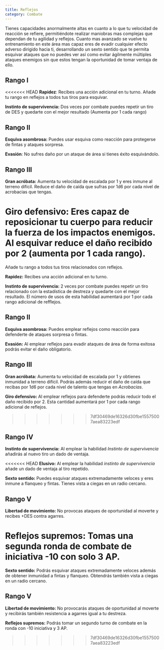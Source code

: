 ```yaml
---
title: Reflejos
category: Combate
---
```


Tienes capacidades anormalmente altas en cuanto a lo que tu velocidad de reacción se refiere, permitiéndote realizar maniobras mas complejas que dependan de tu agilidad y reflejos. Cuanto mas avanzado se vuelve tu entrenamiento en este área mas capaz eres de evadir cualquier efecto adverso dirigido hacia ti, desarrollando un sexto sentido que te permita esquivar ataques que no puedes ver así como evitar ágilmente múltiples ataques enemigos sin que estos tengan la oportunidad de tomar ventaja de ello. 

## Rango I

<<<<<<< HEAD
**Rapidez**: Recibes una acción adicional en tu turno. Añade tu rango en reflejos a todos tus tiros para esquivar.

**Instinto de supervivencia:** Dos veces por combate puedes repetir un tiro de DES y quedarte con el mejor resultado (Aumenta por 1 cada rango)

## Rango II

**Esquiva asombrosa:** Puedes usar esquiva como reacción para protegerse de fintas y ataques sorpresa.

**Evasión**: No sufres daño por un ataque de área si tienes éxito esquivándolo. 

## Rango III

**Gran acróbata:** Aumenta tu velocidad de escalada por 1 y eres inmune al terreno difícil. Reduce el daño de caída que sufras por 1d6 por cada nivel de acrobacias que tengas.

**Giro defensivo:**  Eres capaz de reposicionar tu cuerpo para reducir la fuerza de los impactos enemigos. Al esquivar reduce el daño recibido por 2 (aumenta por 1 cada rango). 
=======
Añade tu rango a todos tus tiros relacionados con reflejos.

**Rapidez:** Recibes una acción adicional en tu turno.

**Instinto de supervivencia:** 2 veces por combate puedes repetir un tiro relacionado con la estadística de destreza y quedarte con el mejor resultado. El número de usos de esta habilidad aumentará por 1 por cada rango adicional de refflejos.

## Rango II

**Esquiva asombrosa:** Puedes emplear reflejos como reacción para defenderte de ataques sorpresa o fintas.

**Evasión:** Al emplear reflejos para evadir ataques de área de forma exitosa podrás evitar el daño obligatorio.

## Rango III

**Gran acróbata:** Aumenta tu velocidad de escalada por 1 y obtienes inmunidad a terreno difícil. Podrás además reducir el daño de caída que recibas por 1d6 por cada nivel de talento que tengas en *Acrobacias*.

**Giro defensivo:** Al emplear reflejos para defenderte podrás reducir todo el daño recibido por 2. Esta cantidad aumentará por 1 por cada rango adicional de reflejos.
>>>>>>> 7df30469de16326d30fbe15575007aea83223edf

## Rango IV

**Instinto de supervivencia:** Al emplear la habilidad *Instinto de supervivencia* añadirás al nuevo tiro un dado de ventaja.

<<<<<<< HEAD
**Elusivo:** Al emplear la habilidad *instinto de supervivencia* añade un dado de ventaja al tiro repetido.

**Sexto sentido:** Puedes esquivar ataques extremadamente veloces y eres inmune a flanqueo y fintas. Tienes vista a ciegas en un radio cercano.

## Rango V

**Libertad de movimiento:** No provocas ataques de oportunidad al moverte y recibes +DES contra agarres.

**Reflejos supremos:** Tomas una segunda ronda de combate de iniciativa -10 con solo 3 AP.
=======
**Sexto sentido:** Podrás esquivar ataques extremadamente veloces además de obtener inmunidad a fintas y flanqueo. Obtendrás también vista a ciegas en un radio cercano.

## Rango V

**Libertad de movimiento:** No provocarás ataques de oportunidad al moverte y recibirás también resistencia a agarres igual a tu destreza.

**Reflejos supremos:** Podrás tomar un segundo turno de combate en la ronda con -10 iniciativa y 3 AP.

 
>>>>>>> 7df30469de16326d30fbe15575007aea83223edf

